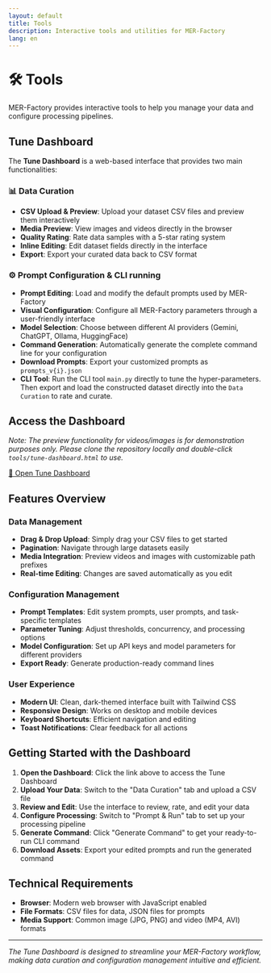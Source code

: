 ```yaml
---
layout: default
title: Tools
description: Interactive tools and utilities for MER-Factory
lang: en
---
```


# 🛠️ Tools

MER-Factory provides interactive tools to help you manage your data and configure processing pipelines.

## Tune Dashboard

The **Tune Dashboard** is a web-based interface that provides two main functionalities:

### 📊 Data Curation
- **CSV Upload & Preview**: Upload your dataset CSV files and preview them interactively
- **Media Preview**: View images and videos directly in the browser
- **Quality Rating**: Rate data samples with a 5-star rating system
- **Inline Editing**: Edit dataset fields directly in the interface
- **Export**: Export your curated data back to CSV format

### ⚙️ Prompt Configuration & CLI running
- **Prompt Editing**: Load and modify the default prompts used by MER-Factory
- **Visual Configuration**: Configure all MER-Factory parameters through a user-friendly interface
- **Model Selection**: Choose between different AI providers (Gemini, ChatGPT, Ollama, HuggingFace)
- **Command Generation**: Automatically generate the complete command line for your configuration
- **Download Prompts**: Export your customized prompts as `prompts_v{i}.json`
- **CLI Tool**: Run the CLI tool `main.py` directly to tune the hyper-parameters. Then export and load the constructed dataset directly into the `Data Curation` to rate and curate.

## Access the Dashboard

*Note: The preview functionality for videos/images is for demonstration purposes only. Please clone the repository locally and double-click `tools/tune-dashboard.html` to use.*

<div class="tool-access">
  <a href="tune-dashboard.html" class="btn btn-primary">
    🚀 Open Tune Dashboard
  </a>
</div>

## Features Overview

### Data Management
- **Drag & Drop Upload**: Simply drag your CSV files to get started
- **Pagination**: Navigate through large datasets easily
- **Media Integration**: Preview videos and images with customizable path prefixes
- **Real-time Editing**: Changes are saved automatically as you edit

### Configuration Management
- **Prompt Templates**: Edit system prompts, user prompts, and task-specific templates
- **Parameter Tuning**: Adjust thresholds, concurrency, and processing options
- **Model Configuration**: Set up API keys and model parameters for different providers
- **Export Ready**: Generate production-ready command lines

### User Experience
- **Modern UI**: Clean, dark-themed interface built with Tailwind CSS
- **Responsive Design**: Works on desktop and mobile devices
- **Keyboard Shortcuts**: Efficient navigation and editing
- **Toast Notifications**: Clear feedback for all actions

## Getting Started with the Dashboard

1. **Open the Dashboard**: Click the link above to access the Tune Dashboard
2. **Upload Your Data**: Switch to the "Data Curation" tab and upload a CSV file
3. **Review and Edit**: Use the interface to review, rate, and edit your data
4. **Configure Processing**: Switch to "Prompt & Run" tab to set up your processing pipeline
5. **Generate Command**: Click "Generate Command" to get your ready-to-run CLI command
6. **Download Assets**: Export your edited prompts and run the generated command

## Technical Requirements

- **Browser**: Modern web browser with JavaScript enabled
- **File Formats**: CSV files for data, JSON files for prompts
- **Media Support**: Common image (JPG, PNG) and video (MP4, AVI) formats

---

*The Tune Dashboard is designed to streamline your MER-Factory workflow, making data curation and configuration management intuitive and efficient.*
